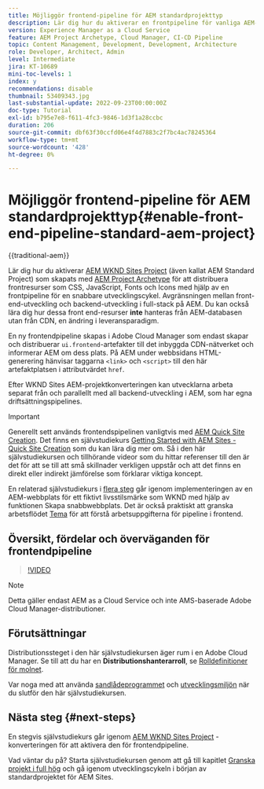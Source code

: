 ```yaml
---
title: Möjliggör frontend-pipeline för AEM standardprojekttyp
description: Lär dig hur du aktiverar en frontpipeline för vanliga AEM-projekt för snabbare driftsättning av statiska resurser som CSS, JavaScript, Fonts, Icons. Dessutom separeras front-end-utveckling från backend-utveckling i helhög på AEM.
version: Experience Manager as a Cloud Service
feature: AEM Project Archetype, Cloud Manager, CI-CD Pipeline
topic: Content Management, Development, Development, Architecture
role: Developer, Architect, Admin
level: Intermediate
jira: KT-10689
mini-toc-levels: 1
index: y
recommendations: disable
thumbnail: 53409343.jpg
last-substantial-update: 2022-09-23T00:00:00Z
doc-type: Tutorial
exl-id: b795e7e8-f611-4fc3-9846-1d3f1a28ccbc
duration: 206
source-git-commit: dbf63f30ccfd06e4f4d7883c2f7bc4ac78245364
workflow-type: tm+mt
source-wordcount: '428'
ht-degree: 0%

---
```


# Möjliggör frontend-pipeline för AEM standardprojekttyp{#enable-front-end-pipeline-standard-aem-project}

{{traditional-aem}}

Lär dig hur du aktiverar [AEM WKND Sites Project](https://github.com/adobe/aem-guides-wknd) (även kallat AEM Standard Project) som skapats med [AEM Project Archetype](https://github.com/adobe/aem-project-archetype) för att distribuera frontresurser som CSS, JavaScript, Fonts och Icons med hjälp av en frontpipeline för en snabbare utvecklingscykel. Avgränsningen mellan front-end-utveckling och backend-utveckling i full-stack på AEM. Du kan också lära dig hur dessa front end-resurser __inte__ hanteras från AEM-databasen utan från CDN, en ändring i leveransparadigm.


En ny frontendpipeline skapas i Adobe Cloud Manager som endast skapar och distribuerar `ui.frontend`-artefakter till det inbyggda CDN-nätverket och informerar AEM om dess plats. På AEM under webbsidans HTML-generering hänvisar taggarna `<link>` och `<script>` till den här artefaktplatsen i attributvärdet `href`.

Efter WKND Sites AEM-projektkonverteringen kan utvecklarna arbeta separat från och parallellt med all backend-utveckling i AEM, som har egna driftsättningspipelines.

>[!IMPORTANT]
>
>Generellt sett används frontendspipelinen vanligtvis med [AEM Quick Site Creation](https://experienceleague.adobe.com/docs/experience-manager-cloud-service/content/sites/administering/site-creation/quick-site/overview.html?lang=sv-SE). Det finns en självstudiekurs [Getting Started with AEM Sites - Quick Site Creation](https://experienceleague.adobe.com/docs/experience-manager-learn/getting-started-wknd-tutorial-develop/site-template/overview.html?lang=sv-SE) som du kan lära dig mer om. Så i den här självstudiekursen och tillhörande videor som du hittar referenser till den är det för att se till att små skillnader verkligen uppstår och att det finns en direkt eller indirekt jämförelse som förklarar viktiga koncept.


En relaterad självstudiekurs i [flera steg](https://experienceleague.adobe.com/docs/experience-manager-learn/getting-started-wknd-tutorial-develop/site-template/overview.html?lang=sv-SE) går igenom implementeringen av en AEM-webbplats för ett fiktivt livsstilsmärke som WKND med hjälp av funktionen Skapa snabbwebbplats. Det är också praktiskt att granska arbetsflödet [Tema](https://experienceleague.adobe.com/docs/experience-manager-learn/getting-started-wknd-tutorial-develop/site-template/theming.html?lang=sv-SE) för att förstå arbetsuppgifterna för pipeline i frontend.

## Översikt, fördelar och överväganden för frontendpipeline

>[!VIDEO](https://video.tv.adobe.com/v/3409343?quality=12&learn=on)


>[!NOTE]
>
>Detta gäller endast AEM as a Cloud Service och inte AMS-baserade Adobe Cloud Manager-distributioner.

## Förutsättningar

Distributionssteget i den här självstudiekursen äger rum i en Adobe Cloud Manager. Se till att du har en __Distributionshanterarroll__, se [Rolldefinitioner för molnet](https://experienceleague.adobe.com/docs/experience-manager-cloud-manager/content/requirements/users-and-roles.html?lang=sv-SE#role-definitions).

Var noga med att använda [sandlådeprogrammet](https://experienceleague.adobe.com/docs/experience-manager-cloud-service/content/implementing/using-cloud-manager/programs/introduction-sandbox-programs.html?lang=sv-SE) och [utvecklingsmiljön](https://experienceleague.adobe.com/docs/experience-manager-cloud-service/content/implementing/using-cloud-manager/manage-environments.html?lang=sv-SE) när du slutför den här självstudiekursen.

## Nästa steg {#next-steps}

En stegvis självstudiekurs går igenom [AEM WKND Sites Project](https://github.com/adobe/aem-guides-wknd) -konverteringen för att aktivera den för frontendpipeline.

Vad väntar du på? Starta självstudiekursen genom att gå till kapitlet [Granska projekt i full hög](review-uifrontend-module.md) och gå igenom utvecklingscykeln i början av standardprojektet för AEM Sites.
